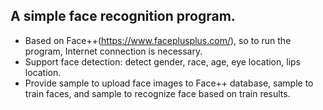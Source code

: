 ## A simple face recognition program.

- Based on Face++(https://www.faceplusplus.com/), so to run the program, Internet connection is necessary.
- Support face detection: detect gender, race, age, eye location, lips location.
- Provide sample to upload face images to Face++ database, sample to train faces, and sample to recognize face based on train results.